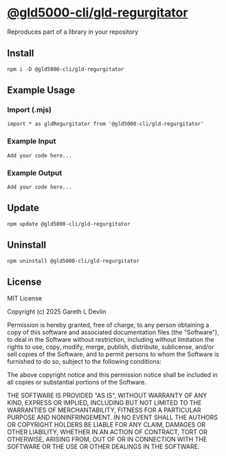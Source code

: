 # [@gld5000-cli/gld-regurgitator](https://www.npmjs.com/package/@gld5000-cli/gld-regurgitator)

Reproduces part of a library in your repository

## Install

```
npm i -D @gld5000-cli/gld-regurgitator
```

## Example Usage

### Import (.mjs)

```
import * as gldRegurgitator from '@gld5000-cli/gld-regurgitator'
```

### Example Input

```
Add your code here...
```

### Example Output

```
Add your code here...
```

## Update

```
npm update @gld5000-cli/gld-regurgitator
```

## Uninstall

```
npm uninstall @gld5000-cli/gld-regurgitator
```


## License

MIT License

Copyright (c) 2025 Gareth L Devlin

Permission is hereby granted, free of charge, to any person obtaining a copy
of this software and associated documentation files (the "Software"), to deal
in the Software without restriction, including without limitation the rights
to use, copy, modify, merge, publish, distribute, sublicense, and/or sell
copies of the Software, and to permit persons to whom the Software is
furnished to do so, subject to the following conditions:

The above copyright notice and this permission notice shall be included in all
copies or substantial portions of the Software.

THE SOFTWARE IS PROVIDED "AS IS", WITHOUT WARRANTY OF ANY KIND, EXPRESS OR
IMPLIED, INCLUDING BUT NOT LIMITED TO THE WARRANTIES OF MERCHANTABILITY,
FITNESS FOR A PARTICULAR PURPOSE AND NONINFRINGEMENT. IN NO EVENT SHALL THE
AUTHORS OR COPYRIGHT HOLDERS BE LIABLE FOR ANY CLAIM, DAMAGES OR OTHER
LIABILITY, WHETHER IN AN ACTION OF CONTRACT, TORT OR OTHERWISE, ARISING FROM,
OUT OF OR IN CONNECTION WITH THE SOFTWARE OR THE USE OR OTHER DEALINGS IN THE
SOFTWARE.
